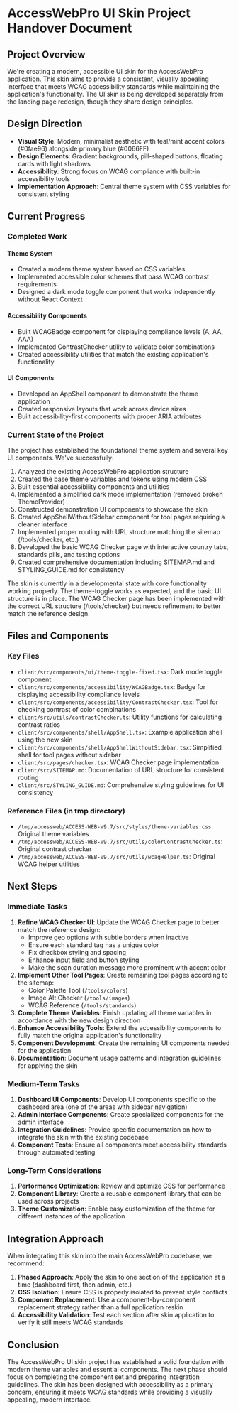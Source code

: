 # AccessWebPro UI Skin Project Handover Document

## Project Overview

We're creating a modern, accessible UI skin for the AccessWebPro application. This skin aims to provide a consistent, visually appealing interface that meets WCAG accessibility standards while maintaining the application's functionality. The UI skin is being developed separately from the landing page redesign, though they share design principles.

## Design Direction

- **Visual Style**: Modern, minimalist aesthetic with teal/mint accent colors (#0fae96) alongside primary blue (#0066FF)
- **Design Elements**: Gradient backgrounds, pill-shaped buttons, floating cards with light shadows
- **Accessibility**: Strong focus on WCAG compliance with built-in accessibility tools
- **Implementation Approach**: Central theme system with CSS variables for consistent styling

## Current Progress

### Completed Work

#### Theme System
- Created a modern theme system based on CSS variables
- Implemented accessible color schemes that pass WCAG contrast requirements
- Designed a dark mode toggle component that works independently without React Context

#### Accessibility Components
- Built WCAGBadge component for displaying compliance levels (A, AA, AAA)
- Implemented ContrastChecker utility to validate color combinations
- Created accessibility utilities that match the existing application's functionality

#### UI Components
- Developed an AppShell component to demonstrate the theme application
- Created responsive layouts that work across device sizes
- Built accessibility-first components with proper ARIA attributes

### Current State of the Project

The project has established the foundational theme system and several key UI components. We've successfully:

1. Analyzed the existing AccessWebPro application structure
2. Created the base theme variables and tokens using modern CSS
3. Built essential accessibility components and utilities
4. Implemented a simplified dark mode implementation (removed broken ThemeProvider)
5. Constructed demonstration UI components to showcase the skin
6. Created AppShellWithoutSidebar component for tool pages requiring a cleaner interface
7. Implemented proper routing with URL structure matching the sitemap (/tools/checker, etc.)
8. Developed the basic WCAG Checker page with interactive country tabs, standards pills, and testing options
9. Created comprehensive documentation including SITEMAP.md and STYLING_GUIDE.md for consistency

The skin is currently in a developmental state with core functionality working properly. The theme-toggle works as expected, and the basic UI structure is in place. The WCAG Checker page has been implemented with the correct URL structure (/tools/checker) but needs refinement to better match the reference design.

## Files and Components

### Key Files
- `client/src/components/ui/theme-toggle-fixed.tsx`: Dark mode toggle component
- `client/src/components/accessibility/WCAGBadge.tsx`: Badge for displaying accessibility compliance levels
- `client/src/components/accessibility/ContrastChecker.tsx`: Tool for checking contrast of color combinations
- `client/src/utils/contrastChecker.ts`: Utility functions for calculating contrast ratios
- `client/src/components/shell/AppShell.tsx`: Example application shell using the new skin
- `client/src/components/shell/AppShellWithoutSidebar.tsx`: Simplified shell for tool pages without sidebar
- `client/src/pages/checker.tsx`: WCAG Checker page implementation
- `client/src/SITEMAP.md`: Documentation of URL structure for consistent routing
- `client/src/STYLING_GUIDE.md`: Comprehensive styling guidelines for UI consistency

### Reference Files (in tmp directory)
- `/tmp/accessweb/ACCESS-WEB-V9.7/src/styles/theme-variables.css`: Original theme variables
- `/tmp/accessweb/ACCESS-WEB-V9.7/src/utils/colorContrastChecker.ts`: Original contrast checker
- `/tmp/accessweb/ACCESS-WEB-V9.7/src/utils/wcagHelper.ts`: Original WCAG helper utilities

## Next Steps

### Immediate Tasks
1. **Refine WCAG Checker UI**: Update the WCAG Checker page to better match the reference design:
   - Improve geo options with subtle borders when inactive
   - Ensure each standard tag has a unique color
   - Fix checkbox styling and spacing
   - Enhance input field and button styling
   - Make the scan duration message more prominent with accent color
2. **Implement Other Tool Pages**: Create remaining tool pages according to the sitemap:
   - Color Palette Tool (`/tools/colors`)
   - Image Alt Checker (`/tools/images`) 
   - WCAG Reference (`/tools/standards`)
3. **Complete Theme Variables**: Finish updating all theme variables in accordance with the new design direction
4. **Enhance Accessibility Tools**: Extend the accessibility components to fully match the original application's functionality
5. **Component Development**: Create the remaining UI components needed for the application
6. **Documentation**: Document usage patterns and integration guidelines for applying the skin

### Medium-Term Tasks
1. **Dashboard UI Components**: Develop UI components specific to the dashboard area (one of the areas with sidebar navigation)
2. **Admin Interface Components**: Create specialized components for the admin interface
3. **Integration Guidelines**: Provide specific documentation on how to integrate the skin with the existing codebase
4. **Component Tests**: Ensure all components meet accessibility standards through automated testing

### Long-Term Considerations
1. **Performance Optimization**: Review and optimize CSS for performance
2. **Component Library**: Create a reusable component library that can be used across projects
3. **Theme Customization**: Enable easy customization of the theme for different instances of the application

## Integration Approach

When integrating this skin into the main AccessWebPro codebase, we recommend:

1. **Phased Approach**: Apply the skin to one section of the application at a time (dashboard first, then admin, etc.)
2. **CSS Isolation**: Ensure CSS is properly isolated to prevent style conflicts
3. **Component Replacement**: Use a component-by-component replacement strategy rather than a full application reskin
4. **Accessibility Validation**: Test each section after skin application to verify it still meets WCAG standards

## Conclusion

The AccessWebPro UI skin project has established a solid foundation with modern theme variables and essential components. The next phase should focus on completing the component set and preparing integration guidelines. The skin has been designed with accessibility as a primary concern, ensuring it meets WCAG standards while providing a visually appealing, modern interface.